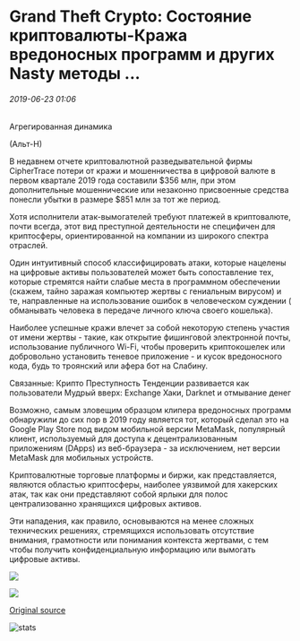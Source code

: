 # Grand Theft Crypto: Состояние криптовалюты-Кража вредоносных программ и других Nasty методы ...

###### 2019-06-23 01:06

Агрегированная динамика

(Альт-Н)

В недавнем отчете криптовалютной разведывательной фирмы CipherTrace потери от кражи и мошенничества в цифровой валюте в первом квартале 2019 года составили $356 млн, при этом дополнительные мошеннические или незаконно присвоенные средства понесли убытки в размере $851 млн за тот же период.

Хотя исполнители атак-вымогателей требуют платежей в криптовалюте, почти всегда, этот вид преступной деятельности не специфичен для криптосферы, ориентированной на компании из широкого спектра отраслей.

Один интуитивный способ классифицировать атаки, которые нацелены на цифровые активы пользователей может быть сопоставление тех, которые стремятся найти слабые места в программном обеспечении (скажем, тайно заражая компьютер жертвы с гениальным вирусом) и те, направленные на использование ошибок в человеческом суждении ( обманывать человека в передаче личного ключа своего кошелька).

Наиболее успешные кражи влечет за собой некоторую степень участия от имени жертвы - такие, как открытие фишинговой электронной почты, использование публичного Wi-Fi, чтобы проверить криптокошелек или добровольно установить теневое приложение - и кусок вредоносного кода, будь то троянский или афера бот на  Слабину.

Связанные: Крипто Преступность Тенденции развивается как пользователи Мудрый вверх: Exchange Хаки, Darknet и отмывание денег

Возможно, самым зловещим образцом клипера вредоносных программ обнаружили до сих пор в 2019 году является тот, который сделал это на Google Play Store под видом мобильной версии MetaMask, популярный клиент, используемый для доступа к децентрализованным приложениям (DApps) из веб-браузера - за исключением, нет версии MetaMask для мобильных устройств.

Криптовалютные торговые платформы и биржи, как представляется, являются областью криптосферы, наиболее уязвимой для хакерских атак, так как они представляют собой ярлыки для полос централизованно хранящихся цифровых активов.

Эти нападения, как правило, основываются на менее сложных технических решениях, стремящихся использовать отсутствие внимания, грамотности или понимания контекста жертвами, с тем чтобы получить конфиденциальную информацию или вымогать цифровые активы.

![](https://s3.cointelegraph.com/storage/uploads/view/77dd81a89fdf43c8a06fdd4f2ce8609f.png)

![](https://s3.cointelegraph.com/storage/uploads/view/5a6f2e1ea6a359a63c4a8e253a25e687.png)

[Original source](https://cointelegraph.com/news/grand-theft-crypto-the-state-of-cryptocurrency-stealing-malware-and-other-nasty-techniques)

![stats](https://c.statcounter.com/11760860/0/a89fa40b/1/ "stats")